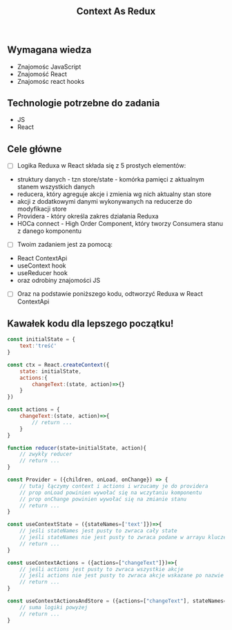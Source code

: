 <h2 align="center">Context As Redux</h2>

<br>

## Wymagana wiedza
- Znajomośc JavaScript
- Znajomość React
- Znajomośc react hooks
 
## Technologie potrzebne do zadania

- JS
- React

## Cele główne

* [ ] Logika Reduxa w React składa się z 5 prostych elementów:
- struktury danych - tzn store/state - komórka pamięci z aktualnym stanem wszystkich danych
- reducera, który agreguje akcje i zmienia wg nich aktualny stan store
- akcji z dodatkowymi danymi wykonywanych na reducerze do modyfikacji store
- Providera - który określa zakres działania Reduxa
- HOCa connect - High Order Component, który tworzy Consumera stanu z danego komponentu

* [ ] Twoim zadaniem jest za pomocą:
- React ContextApi
- useContext hook
- useReducer hook
- oraz odrobiny znajomości JS 

* [ ] Oraz na podstawie poniższego kodu, odtworzyć Reduxa w React ContextApi

## Kawałek kodu dla lepszego początku!

```javascript
const initialState = {
    text:'treść'
}

const ctx = React.createContext({
    state: initialState,
    actions:{
        changeText:(state, action)=>{}
    }
})

const actions = {
    changeText:(state, action)=>{
        // return ...
    }
}

function reducer(state=initialState, action){
    // zwykły reducer
    // return ...
}

const Provider = ({children, onLoad, onChange}) => {
    // tutaj łączymy context i actions i wrzucamy je do providera
    // prop onLoad powinien wywołać się na wczytaniu komponentu
    // prop onChange powinien wywołać się na zmianie stanu
    // return ...
}

const useContextState = ({stateNames=['text']})=>{
    // jeśli stateNames jest pusty to zwraca cały state
    // jeśli stateNames nie jest pusty to zwraca podane w arrayu klucze i wartości w formie nowego obiektu
    // return ...
}

const useContextActions = ({actions=["changeText"]})=>{
    // jeśli actions jest pusty to zwraca wszystkie akcje
    // jeśli actions nie jest pusty to zwraca akcje wskazane po nazwie w arryu actions
    // return ...
}

const useContextActionsAndStore = ({actions=["changeText"], stateNames=['text']})=>{
    // suma logiki powyżej
    // return ...
}
```
